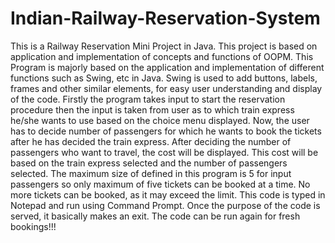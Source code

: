 # Indian-Railway-Reservation-System
This is a Railway Reservation Mini Project in Java.    This project is based on application and implementation of concepts and functions of OOPM. This Program is majorly based on the application and implementation of different functions such as Swing, etc in Java.  Swing is used to add buttons, labels, frames and other similar elements, for easy user understanding and display of the code.  Firstly the program takes input to start the reservation procedure then the input is taken from user as to which train express he/she wants to use based on the choice menu displayed. Now, the user has to decide number of passengers for which he wants to book the tickets after he has decided the train express.   After deciding the number of passengers who want to travel, the cost will be displayed. This cost will be based on the train express selected and the number of passengers selected.  The maximum size of defined in this program is 5 for input passengers so only maximum of five tickets can be booked at a time. No more tickets can be booked, as it may exceed the limit.   This code is typed in Notepad and run using Command Prompt.   Once the purpose of the code is served, it basically makes an exit.        The code can be run again for fresh bookings!!!    
